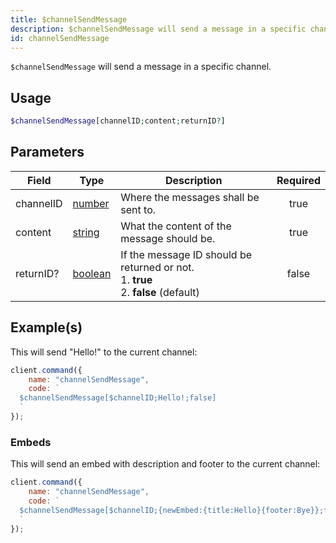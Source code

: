 ```yaml
---
title: $channelSendMessage
description: $channelSendMessage will send a message in a specific channel.
id: channelSendMessage
---
```


`$channelSendMessage` will send a message in a specific channel.

## Usage

```php
$channelSendMessage[channelID;content;returnID?]
```

## Parameters

| Field     | Type                                                                                                | Description                                                                                   | Required |
| --------- | --------------------------------------------------------------------------------------------------- | --------------------------------------------------------------------------------------------- | :------: |
| channelID | [number](https://developer.mozilla.org/en-US/docs/Web/JavaScript/Reference/Global_Objects/Number)   | Where the messages shall be sent to.                                                          |   true   |
| content   | [string](https://developer.mozilla.org/en-US/docs/Web/JavaScript/Reference/Global_Objects/String)   | What the content of the message should be.                                                    |   true   |
| returnID? | [boolean](https://developer.mozilla.org/en-US/docs/Web/JavaScript/Reference/Global_Objects/Boolean) | If the message ID should be returned or not. <br /> 1. **true** <br /> 2. **false** (default) |  false   |

## Example(s)

This will send "Hello!" to the current channel:

```javascript
client.command({
    name: "channelSendMessage",
    code: `
  $channelSendMessage[$channelID;Hello!;false]
  `
});
```

### Embeds

This will send an embed with description and footer to the current channel:

```javascript
client.command({
    name: "channelSendMessage",
    code: `
  $channelSendMessage[$channelID;{newEmbed:{title:Hello}{footer:Bye}};false]
  `
});
```
